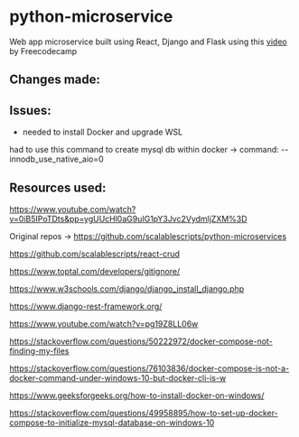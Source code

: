 # python-microservice
Web app microservice built using React, Django and Flask using this <a href="https://www.youtube.com/watch?v=0iB5IPoTDts&pp=ygUUcHl0aG9uIG1pY3Jvc2VydmljZXM%3D">video</a> by Freecodecamp


## Changes made:


## Issues:

- needed to install Docker and upgrade WSL

had to use this command to create mysql db within docker -> command: --innodb_use_native_aio=0


## Resources used:

https://www.youtube.com/watch?v=0iB5IPoTDts&pp=ygUUcHl0aG9uIG1pY3Jvc2VydmljZXM%3D

Original repos -> https://github.com/scalablescripts/python-microservices

https://github.com/scalablescripts/react-crud

https://www.toptal.com/developers/gitignore/

https://www.w3schools.com/django/django_install_django.php

https://www.django-rest-framework.org/

https://www.youtube.com/watch?v=pg19Z8LL06w

https://stackoverflow.com/questions/50222972/docker-compose-not-finding-my-files

https://stackoverflow.com/questions/76103836/docker-compose-is-not-a-docker-command-under-windows-10-but-docker-cli-is-w

https://www.geeksforgeeks.org/how-to-install-docker-on-windows/

https://stackoverflow.com/questions/49958895/how-to-set-up-docker-compose-to-initialize-mysql-database-on-windows-10